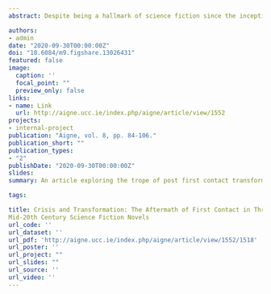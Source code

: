 ```yaml
---
abstract: Despite being a hallmark of science fiction since the inception of the genre, narratives that feature first contact scenarios between humans and alien civilizations became particularly popular in the middle of the twentieth century. Critical analyses have long neglected the uniqueness of first contact narratives in this period, especially their clear ‘mentorship-like’ rather than ‘invasionlike' nature and the invariable transformation of humanity that follows the event. This article attempts to fill this gap in the research by comparing how the aftermath of first contact is treated in novels by the ‘Big Three’ of science fiction: Arthur C. Clarke (Childhood's End, 1953), Robert A. Heinlein (Stranger in a Strange Land, 1961), and Isaac Asimov (The Gods Themselves, 1972). The article argues that the structure of first contact in these narratives is deliberately crafted to appeal to both contemporary cultural (mainly Cold War related) anxieties, and to hard-wired biological biases. In each of the novels discussed, this transformation sees humanity, through various means, become more like the aliens. This change results in a type of hyper-sociality, which can be viewed in a positive or negative light depending on the narrative context, the conflicting attitudes towards communality and individualism, and the contemporary zeitgeist of the Cold War. In addition to a close reading of the three texts, the article also employs a sentiment analysis, with the help of Matthew Jockers’ ‘syuzhet’ package, in order to uncover the emotional valence of the transformation underlying the trope.

authors:
- admin
date: "2020-09-30T00:00:00Z"
doi: "10.6084/m9.figshare.13026431"
featured: false
image:
  caption: ''
  focal_point: ""
  preview_only: false
links:
- name: Link
  url: http://aigne.ucc.ie/index.php/aigne/article/view/1552
projects:
- internal-project
publication: "Aigne, vol. 8, pp. 84-106."
publication_short: ""
publication_types:
- "2"
publishDate: "2020-09-30T00:00:00Z"
slides:
summary: An article exploring the trope of post first contact transformation prevalent in mid twentieth century science fiction. The article uses a mixed method of close reading and sentiment analysis, guided by insight from cultural evolution and biocultural criticism.

tags:

title: Crisis and Transformation: The Aftermath of First Contact in Three
Mid-20th Century Science Fiction Novels 
url_code: ''
url_dataset: ''
url_pdf: 'http://aigne.ucc.ie/index.php/aigne/article/view/1552/1518'
url_poster: ''
url_project: ""
url_slides: ""
url_source: ''
url_video: ''
---
```


